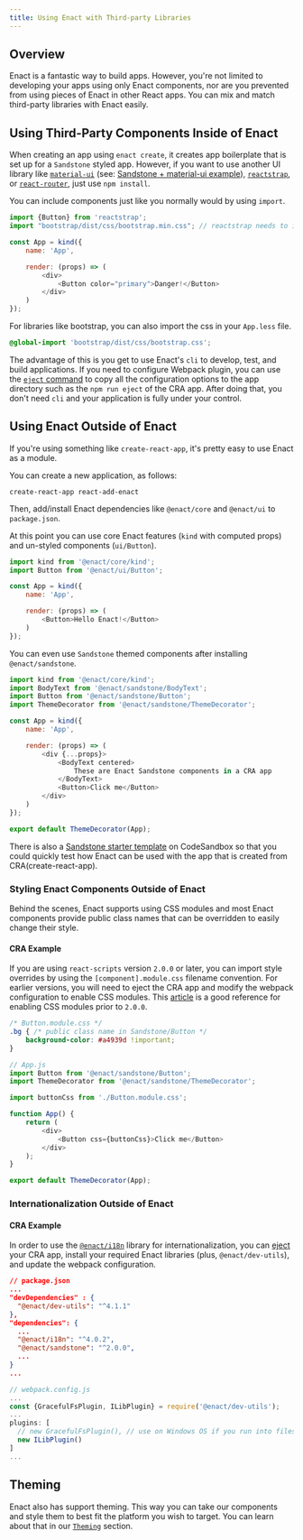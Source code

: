 ```yaml
---
title: Using Enact with Third-party Libraries
---
```


## Overview

Enact is a fantastic way to build apps. However, you're not limited to developing your apps using
only Enact components, nor are you prevented from using pieces of Enact in other React apps.  You
can mix and match third-party libraries with Enact easily.

## Using Third-Party Components Inside of Enact

When creating an app using `enact create`, it creates app boilerplate that is set up for a
`Sandstone` styled app. However, if you want to use another UI library like
[`material-ui`](https://material-ui.com/) (see: [Sandstone + material-ui example](https://codesandbox.io/s/enactsandstone-material-uicore-example-gjjl8)), [`reactstrap`](https://reactstrap.github.io/), or [`react-router`](https://reactrouter.com/), just use `npm install`.

You can include components just like you normally would by using `import`.

```js
import {Button} from 'reactstrap';
import "bootstrap/dist/css/bootstrap.min.css"; // reactstrap needs to include Bootstrap CSS

const App = kind({
	name: 'App',

	render: (props) => (
		<div>
			<Button color="primary">Danger!</Button>
		</div>
	)
});
```

For libraries like bootstrap, you can also import the css in your `App.less` file.

```css
@global-import 'bootstrap/dist/css/bootstrap.css';
```

The advantage of this is you get to use Enact's `cli` to develop, test, and build applications.
If you need to configure Webpack plugin, you can use the [`eject` command](../../developer-tools/cli/ejecting-apps) to copy all the configuration options to the app directory such as the `npm run eject` of the CRA app. After doing that, you don't need `cli` and your application is fully under your control.

## Using Enact Outside of Enact
If you're using something like `create-react-app`, it's pretty easy to use Enact as a module.

You can create a new application, as follows:
```
create-react-app react-add-enact
```

Then, add/install Enact dependencies like `@enact/core` and `@enact/ui` to `package.json`.

At this point you can use core Enact features (`kind` with computed props) and un-styled
components (`ui/Button`).


```js
import kind from '@enact/core/kind';
import Button from '@enact/ui/Button';

const App = kind({
	name: 'App',

	render: (props) => (
		<Button>Hello Enact!</Button>
	)
});
```

You can even use `Sandstone` themed components after installing `@enact/sandstone`.

```js
import kind from '@enact/core/kind';
import BodyText from '@enact/sandstone/BodyText';
import Button from '@enact/sandstone/Button';
import ThemeDecorator from '@enact/sandstone/ThemeDecorator';

const App = kind({
	name: 'App',

	render: (props) => (
		<div {...props}>
			<BodyText centered>
				These are Enact Sandstone components in a CRA app
			</BodyText>
			<Button>Click me</Button>
		</div>
	)
});

export default ThemeDecorator(App);
```

There is also a [Sandstone starter template](https://codesandbox.io/s/enactsandstone-starter-drkcy) on CodeSandbox so that you could quickly test
how Enact can be used with the app that is created from CRA(create-react-app).

### Styling Enact Components Outside of Enact

Behind the scenes, Enact supports using CSS modules and most Enact components provide public class
names that can be overridden to easily change their style.

#### CRA Example

If you are using `react-scripts` version `2.0.0` or later, you can import style overrides by using
the `[component].module.css` filename convention.  For earlier versions, you will need to eject
the CRA app and modify the webpack configuration to enable CSS modules.  This [article](https://medium.com/nulogy/how-to-use-css-modules-with-create-react-app-9e44bec2b5c2)
is a good reference for enabling CSS modules prior to `2.0.0`. 

```css
/* Button.module.css */
.bg { /* public class name in Sandstone/Button */
    background-color: #a4939d !important;
}
```

```js
// App.js
import Button from '@enact/sandstone/Button';
import ThemeDecorator from '@enact/sandstone/ThemeDecorator';

import buttonCss from './Button.module.css';

function App() {
	return (
		<div>
			<Button css={buttonCss}>Click me</Button>
		</div>
	);
}

export default ThemeDecorator(App);
```

### Internationalization Outside of Enact

#### CRA Example
In order to use the [`@enact/i18n`](../../developer-guide/i18n) library for internationalization, you can [eject](https://create-react-app.dev/docs/available-scripts/#npm-run-eject)
your CRA app, install your required Enact libraries (plus, `@enact/dev-utils`), and update the webpack configuration.

```json
// package.json
...
"devDependencies" : {
  "@enact/dev-utils": "^4.1.1"
},
"dependencies": {
  ...
  "@enact/i18n": "^4.0.2",
  "@enact/sandstone": "^2.0.0",
  ...
}
...
```
```js
// webpack.config.js
...
const {GracefulFsPlugin, ILibPlugin} = require('@enact/dev-utils');
...
plugins: [
  // new GracefulFsPlugin(), // use on Windows OS if you run into filesystem handler problems
  new ILibPlugin()
]
...
```

## Theming

Enact also has support theming. This way you can take our components and style them to best fit
the platform you wish to target. You can learn about that in our
[`Theming`](../../developer-guide/theming/) section.
